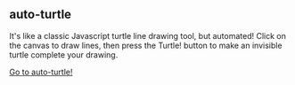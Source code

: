 auto-turtle
---

It's like a classic Javascript turtle line drawing tool, but automated! Click on the canvas to draw lines, then press the Turtle! button to make an invisible turtle complete your drawing.

[Go to auto-turtle!](https://p-zach.github.io/auto-turtle)